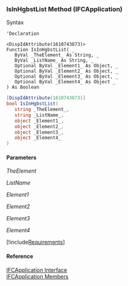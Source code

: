 ﻿### IsInHgbstList Method (IFCApplication)

Syntax

```vbnet
'Declaration

<DispIdAttribute(1610743873)>
Function IsInHgbstList( _
   ByVal _TheElement_ As String, _
   ByVal _ListName_ As String, _
   Optional ByVal _Element1_ As Object, _
   Optional ByVal _Element2_ As Object, _
   Optional ByVal _Element3_ As Object, _
   Optional ByVal _Element4_ As Object _
) As Boolean
```

```csharp
[DispIdAttribute(1610743873)]
bool IsInHgbstList( 
   string _TheElement_,
   string _ListName_,
   object _Element1_,
   object _Element2_,
   object _Element3_,
   object _Element4_
)
```

#### Parameters

_TheElement_

_ListName_

_Element1_

_Element2_

_Element3_

_Element4_

[!include[Requirements](../partials/requirements.md)]

#### Reference

[IFCApplication Interface](FChoice.Foundation.Clarify.Compatibility~FChoice.Foundation.Clarify.Compatibility.IFCApplication.md)  
[IFCApplication Members](FChoice.Foundation.Clarify.Compatibility~FChoice.Foundation.Clarify.Compatibility.IFCApplication_members.md)